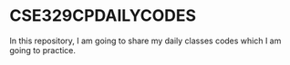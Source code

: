 # CSE329CPDAILYCODES
In this repository, I am going to share my daily classes codes which I am going to practice.

